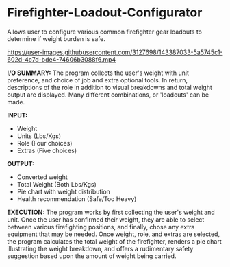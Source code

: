 # Firefighter-Loadout-Configurator
Allows user to configure various common firefighter gear loadouts to determine if weight burden is safe.

https://user-images.githubusercontent.com/3127698/143387033-5a5745c1-602d-4c7d-bde4-74606b3088f6.mp4

**I/O SUMMARY:**
The program collects the user's weight with unit preference,
and choice of job and extra optional tools. In return, descriptions 
of the role in addition to visual breakdowns and total weight output are
displayed. Many different combinations, or 'loadouts' can be made.

**INPUT:**
- Weight
- Units (Lbs/Kgs)
- Role (Four choices)
- Extras (Five choices)

**OUTPUT:**
- Converted weight
- Total Weight (Both Lbs/Kgs)
- Pie chart with weight distribution
- Health recommendation (Safe/Too Heavy)

**EXECUTION:**
The program works by first collecting the user's weight and unit.
Once the user has confirmed their weight, they are able to select between
various firefighting positions, and finally, chose any extra equipment
that may be needed. Once weight, role, and extras are selected, the 
program calculates the total weight of the firefighter, renders a pie 
chart illustrating the weight breakdown, and offers a rudimentary safety
suggestion based upon the amount of weight being carried.
